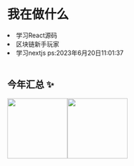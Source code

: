 # 我在做什么

<li>学习React源码</li>
<li>区块链新手玩家</li>
<li>学习nextjs ps:2023年6月20日11:01:37</li>
<br/>

## 今年汇总 ✨

<img align="" height="137px" src="https://github-readme-stats.vercel.app/api?username=benjieming421&hide_title=true&hide_border=true&show_icons=true&include_all_commits=true&line_height=21&bg_color=0,EC6C6C,FFD479,FFFC79,73FA79&theme=graywhite&locale=cn" /><img align="" height="137px" src="https://github-readme-stats.vercel.app/api/top-langs/?username=benjieming421&hide_title=true&hide_border=true&layout=compact&bg_color=0,73FA79,73FDFF,D783FF&theme=graywhite&locale=cn" />
